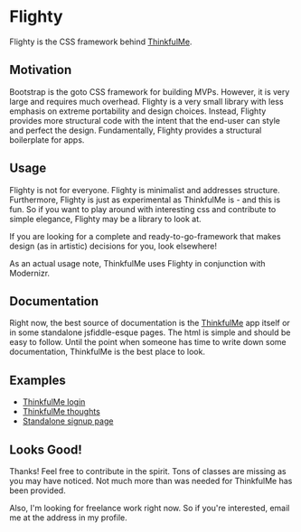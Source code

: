 # Flighty

Flighty is the CSS framework behind [ThinkfulMe](https://thinkful.me).

## Motivation

Bootstrap is the goto CSS framework for building MVPs. However, it is very
large and requires much overhead. Flighty is a very small library with less
emphasis on extreme portability and design choices. Instead, Flighty provides
more structural code with the intent that the end-user can style and perfect
the design. Fundamentally, Flighty provides a structural boilerplate
for apps.

## Usage

Flighty is not for everyone. Flighty is minimalist and addresses structure.
Furthermore, Flighty is just as experimental as ThinkfulMe is - and
this is fun. So if you want to play around with interesting css and
contribute to simple elegance, Flighty may be a library to look at.

If you are looking for a complete and ready-to-go-framework that makes
design (as in artistic) decisions for you, look elsewhere!

As an actual usage note, ThinkfulMe uses Flighty in conjunction with Modernizr.

## Documentation

Right now, the best source of documentation is the [ThinkfulMe](https://thinkful.me)
app itself or in some standalone jsfiddle-esque pages. The html is simple and
should be easy to follow. Until the point when someone has time to write down
some documentation, ThinkfulMe is the best place to look.

## Examples

- [ThinkfulMe login](https://thinkful.me/login)
- [ThinkfulMe thoughts](https://thinkful.me/u/thinkfulme)
- [Standalone signup page](http://cssdeck.com/labs/ayn3qvhy)

## Looks Good!

Thanks! Feel free to contribute in the spirit. Tons of classes are missing
as you may have noticed. Not much more than was needed for ThinkfulMe has
been provided.

Also, I'm looking for freelance work right now. So if you're interested,
email me at the address in my profile.
